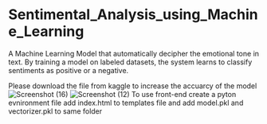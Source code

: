 # Sentimental_Analysis_using_Machine_Learning
A Machine Learning Model that automatically decipher the emotional tone in text. By training a model on labeled datasets, the system learns to classify sentiments as positive or a negative.

Please download the file from kaggle to increase the accuarcy of the model
![Screenshot (16)](https://github.com/DhanushB1411/Sentimental-Analysis-using-Machine-Learning/assets/149883392/721eb4de-7f91-475f-8f45-1efd2c88951b)
![Screenshot (12)](https://github.com/DhanushB1411/Sentimental-Analysis-using-Machine-Learning/assets/149883392/dc80ddd8-ebdb-4b3e-b9d5-5a1e4d4c3419)
To use front-end create a pyton evnironment file add index.html to templates file and add model.pkl and vectorizer.pkl to same folder
